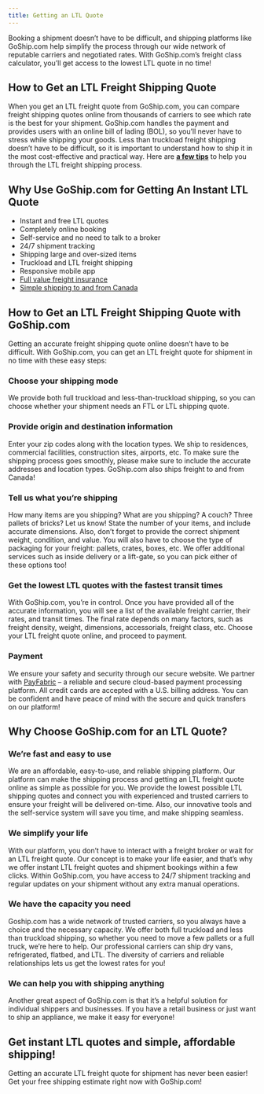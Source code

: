 ```yaml
---
title: Getting an LTL Quote
---
```


Booking a shipment doesn’t have to be difficult, and shipping platforms like GoShip.com help simplify the process through our wide network of reputable carriers and negotiated rates. With GoShip.com’s freight class calculator, you’ll get access to the lowest LTL quote in no time!



## How to Get an LTL Freight Shipping Quote

When you get an LTL freight quote from GoShip.com, you can compare freight shipping quotes online from thousands of carriers to see which rate is the best for your shipment. GoShip.com handles the payment and provides users with an online bill of lading (BOL), so you’ll never have to stress while shipping your goods. Less than truckload freight shipping doesn’t have to be difficult, so it is important to understand how to ship it in the most cost-effective and practical way. Here are **[a few tips](/blog/ltl-freight-shipping-guide/)** to help you through the LTL freight shipping process.


## **Why Use GoShip.com for Getting An Instant LTL Quote**

*   Instant and free LTL quotes
*   Completely online booking
*   Self-service and no need to talk to a broker
*   24/7 shipment tracking
*   Shipping large and over-sized items
*   Truckload and LTL freight shipping
*   Responsive mobile app
*   [Full value freight insurance](/shipping-services/freight-insurance/)
*   [Simple shipping to and from Canada](/shipping-services/international-shipping/)

## **How to Get an LTL Freight Shipping Quote with GoShip.com**

Getting an accurate freight shipping quote online doesn’t have to be difficult. With GoShip.com, you can get an LTL freight quote for shipment in no time with these easy steps:

### Choose your shipping mode

We provide both full truckload and less-than-truckload shipping, so you can choose whether your shipment needs an FTL or LTL shipping quote.


### Provide origin and destination information

Enter your zip codes along with the location types. We ship to residences, commercial facilities, construction sites, airports, etc. To make sure the shipping process goes smoothly, please make sure to include the accurate addresses and location types. GoShip.com also ships freight to and from Canada!

### Tell us what you’re shipping

How many items are you shipping? What are you shipping? A couch? Three pallets of bricks? Let us know! State the number of your items, and include accurate dimensions. Also, don’t forget to provide the correct shipment weight, condition, and value. You will also have to choose the type of packaging for your freight: pallets, crates, boxes, etc. We offer additional services such as inside delivery or a lift-gate, so you can pick either of these options too!

### Get the lowest LTL quotes with the fastest transit times

With GoShip.com, you’re in control. Once you have provided all of the accurate information, you will see a list of the available freight carrier, their rates, and transit times. The final rate depends on many factors, such as freight density, weight, dimensions, accessorials, freight class, etc. Choose your LTL freight quote online, and proceed to payment.

### Payment

We ensure your safety and security through our secure website. We partner with [PayFabric](https://www.payfabric.com/) – a reliable and secure cloud-based payment processing platform. All credit cards are accepted with a U.S. billing address. You can be confident and have peace of mind with the secure and quick transfers on our platform!

## **Why Choose GoShip.com for an LTL Quote?**

### We’re fast and easy to use

We are an affordable, easy-to-use, and reliable shipping platform. Our platform can make the shipping process and getting an LTL freight quote online as simple as possible for you. We provide the lowest possible LTL shipping quotes and connect you with experienced and trusted carriers to ensure your freight will be delivered on-time. Also, our innovative tools and the self-service system will save you time, and make shipping seamless.

### We simplify your life

With our platform, you don’t have to interact with a freight broker or wait for an LTL freight quote. Our concept is to make your life easier, and that’s why we offer instant LTL freight quotes and shipment bookings within a few clicks. Within GoShip.com, you have access to 24/7 shipment tracking and regular updates on your shipment without any extra manual operations.

### We have the capacity you need

Goship.com has a wide network of trusted carriers, so you always have a choice and the necessary capacity. We offer both full truckload and less than truckload shipping, so whether you need to move a few pallets or a full truck, we’re here to help. Our professional carriers can ship dry vans, refrigerated, flatbed, and LTL. The diversity of carriers and reliable relationships lets us get the lowest rates for you!

### We can help you with shipping anything

Another great aspect of GoShip.com is that it’s a helpful solution for individual shippers and businesses. If you have a retail business or just want to ship an appliance, we make it easy for everyone!

## **Get instant LTL quotes and simple, affordable shipping!**

Getting an accurate LTL freight quote for shipment has never been easier! Get your free shipping estimate right now with GoShip.com!









